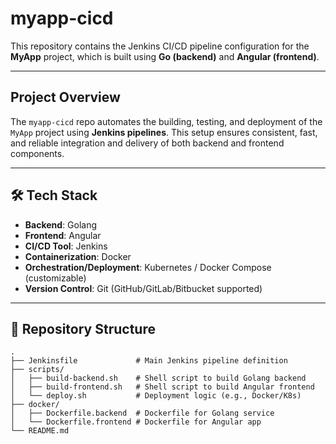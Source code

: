 # myapp-cicd

This repository contains the Jenkins CI/CD pipeline configuration for the **MyApp** project, which is built using **Go (backend)** and **Angular (frontend)**.

---

## Project Overview

The `myapp-cicd` repo automates the building, testing, and deployment of the `MyApp` project using **Jenkins pipelines**. This setup ensures consistent, fast, and reliable integration and delivery of both backend and frontend components.

---

## 🛠️ Tech Stack

- **Backend**: Golang
- **Frontend**: Angular
- **CI/CD Tool**: Jenkins
- **Containerization**: Docker
- **Orchestration/Deployment**: Kubernetes / Docker Compose (customizable)
- **Version Control**: Git (GitHub/GitLab/Bitbucket supported)

---

## 📁 Repository Structure

```plaintext
.
├── Jenkinsfile             # Main Jenkins pipeline definition
├── scripts/
│   ├── build-backend.sh    # Shell script to build Golang backend
│   ├── build-frontend.sh   # Shell script to build Angular frontend
│   └── deploy.sh           # Deployment logic (e.g., Docker/K8s)
├── docker/
│   ├── Dockerfile.backend  # Dockerfile for Golang service
│   └── Dockerfile.frontend # Dockerfile for Angular app
└── README.md
